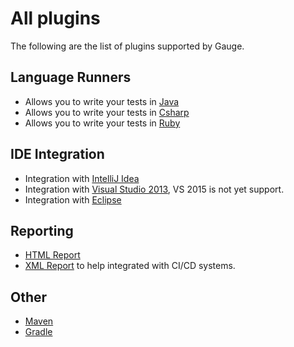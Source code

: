 # All plugins

The following are the list of plugins supported by Gauge.

## Language Runners
* Allows you to write your tests in  [Java](http://github.com/getgauge/gauge-java)
* Allows you to write your tests in [Csharp](http://github.com/getgauge/gauge-csharp)
* Allows you to write your tests in [Ruby](http://github.com/getgauge/gauge-ruby)


## IDE Integration
* Integration with [IntelliJ Idea](../ide_support/intellij_idea.md)
* Integration with [Visual Studio 2013](../ide_support/visual_studio.md), VS 2015 is not yet support.
* Integration with [Eclipse](../ide_support/eclipse.md)

## Reporting

* [HTML Report](http://github.com/getgauge/html-report)
* [XML Report](http://github.com/getgauge/xml-report) to help integrated with CI/CD systems.

## Other

* [Maven](https://github.com/getgauge/gauge-maven-plugin)
* [Gradle](https://github.com/manupsunny/gauge-gradle-plugin)

